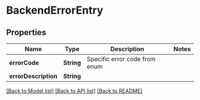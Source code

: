 # BackendErrorEntry

## Properties
Name | Type | Description | Notes
------------ | ------------- | ------------- | -------------
**errorCode** | **String** | Specific error code from enum | 
**errorDescription** | **String** |  | 

[[Back to Model list]](../README.md#documentation-for-models) [[Back to API list]](../README.md#documentation-for-api-endpoints) [[Back to README]](../README.md)


